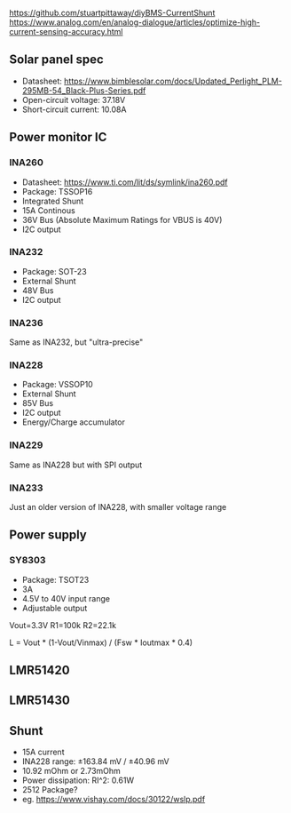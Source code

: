 https://github.com/stuartpittaway/diyBMS-CurrentShunt
https://www.analog.com/en/analog-dialogue/articles/optimize-high-current-sensing-accuracy.html

## Solar panel spec
- Datasheet: https://www.bimblesolar.com/docs/Updated_Perlight_PLM-295MB-54_Black-Plus-Series.pdf
- Open-circuit voltage: 37.18V
- Short-circuit current: 10.08A

## Power monitor IC
### INA260
- Datasheet: https://www.ti.com/lit/ds/symlink/ina260.pdf
- Package: TSSOP16
- Integrated Shunt
- 15A Continous
- 36V Bus (Absolute Maximum Ratings for VBUS is 40V)
- I2C output

### INA232
- Package: SOT-23
- External Shunt
- 48V Bus
- I2C output

### INA236
Same as INA232, but "ultra-precise"

### INA228
- Package: VSSOP10
- External Shunt
- 85V Bus
- I2C output
- Energy/Charge accumulator

### INA229
Same as INA228 but with SPI output

### INA233
Just an older version of INA228, with smaller voltage range

## Power supply
### SY8303
- Package: TSOT23 
- 3A
- 4.5V to 40V input range
- Adjustable output

Vout=3.3V
R1=100k
R2=22.1k

L = Vout * (1-Vout/Vinmax) / (Fsw * Ioutmax * 0.4)

## LMR51420
## LMR51430

## Shunt

- 15A current
- INA228 range: ±163.84 mV / ±40.96 mV
- 10.92 mOhm or 2.73mOhm
- Power dissipation: RI^2: 0.61W
- 2512 Package?
- eg. https://www.vishay.com/docs/30122/wslp.pdf
